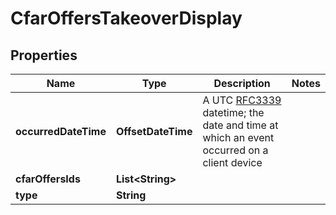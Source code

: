 

# CfarOffersTakeoverDisplay


## Properties

| Name | Type | Description | Notes |
|------------ | ------------- | ------------- | -------------|
|**occurredDateTime** | **OffsetDateTime** | A UTC [RFC3339](https://xml2rfc.tools.ietf.org/public/rfc/html/rfc3339.html#anchor14) datetime;  the date and time at which an event occurred on a client device |  |
|**cfarOffersIds** | **List&lt;String&gt;** |  |  |
|**type** | **String** |  |  |



